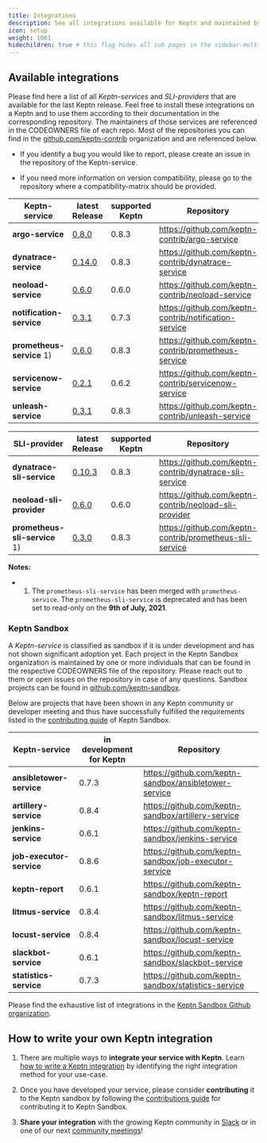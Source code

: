 ```yaml
---
title: Integrations
description: See all integrations available for Keptn and maintained by the community.
icon: setup
weight: 1001
hidechildren: true # this flag hides all sub pages in the sidebar-multicard.html
---
```


## Available integrations

Please find here a list of all *Keptn-services* and *SLI-providers* that are available for the last Keptn release. Feel free to install these integrations on a Keptn and to use them according to their documentation in the corresponding repository. The maintainers of those services are referenced in the CODEOWNERS file of each repo. Most of the repositories you can find in the [github.com/keptn-contrib](https://github.com/keptn-contrib) organization and are referenced below.  

- If you identify a bug you would like to report, please create an issue in the repository of the Keptn-service. 

- If you need more information on version compatibility, please go to the repository where a compatibility-matrix should be provided.

| Keptn-service | latest Release | supported Keptn | Repository  |
| -------------------------- | --- | --- | --- |
| **argo-service**      | [0.8.0](https://github.com/keptn-contrib/argo-service/releases/tag/0.8.0) | 0.8.3 | https://github.com/keptn-contrib/argo-service |
| **dynatrace-service**      | [0.14.0](https://github.com/keptn-contrib/dynatrace-service/releases/tag/0.14.0) | 0.8.3 | https://github.com/keptn-contrib/dynatrace-service |
| **neoload-service**        | [0.6.0](https://github.com/keptn-contrib/neoload-service/tree/0.6.0) | 0.6.0 | https://github.com/keptn-contrib/neoload-service |
| **notification-service**   | [0.3.1](https://github.com/keptn-contrib/notification-service/releases/tag/0.3.1) | 0.7.3 | https://github.com/keptn-contrib/notification-service |
| **prometheus-service** 1)    | [0.6.0](https://github.com/keptn-contrib/prometheus-service/releases/tag/0.6.0) | 0.8.3 | https://github.com/keptn-contrib/prometheus-service |
| **servicenow-service**     | [0.2.1](https://github.com/keptn-contrib/servicenow-service/releases/tag/0.2.1) | 0.6.2 | https://github.com/keptn-contrib/servicenow-service |
| **unleash-service**        | [0.3.1](https://github.com/keptn-contrib/unleash-service/releases/tag/0.3.1) | 0.8.3 | https://github.com/keptn-contrib/unleash-service | 



| SLI-provider | latest Release | supported Keptn | Repository  |
| -------------------------- | --- | --- | --- |
| **dynatrace-sli-service**  | [0.10.3](https://github.com/keptn-contrib/dynatrace-sli-service/releases/tag/0.10.3) | 0.8.3 | https://github.com/keptn-contrib/dynatrace-sli-service |
| **neoload-sli-provider**  | [0.6.0](https://github.com/keptn-contrib/neoload-sli-provider/tree/0.6.0) | 0.6.0 | https://github.com/keptn-contrib/neoload-sli-provider |
| **prometheus-sli-service** 1)  | [0.3.0](https://github.com/keptn-contrib/prometheus-sli-service/releases/tag/0.3.0) | 0.8.3 | https://github.com/keptn-contrib/prometheus-sli-service |

**Notes:**

* 1) The `prometheus-sli-service` has been merged with `prometheus-service`. The `prometheus-sli-service` is deprecated and has been set to read-only on the **9th of July, 2021**.

### Keptn Sandbox

A *Keptn-service* is classified as sandbox if it is under development and has not shown significant adoption yet. 
Each project in the Keptn Sandbox organization is maintained by one or more individuals that can be found in the respective CODEOWNERS file of the repository. Please reach out to them or open issues on the repository in case of any questions.
Sandbox projects can be found in [github.com/keptn-sandbox](https://github.com/keptn-sandbox).

Below are projects that have been shown in any Keptn community or developer meeting and thus have successfully fulfilled the requirements listed in the [contributing guide](https://github.com/keptn-sandbox/contributing) of Keptn Sandbox. 

| Keptn-service | in development for Keptn | Repository |
| --- | --- | --- | 
| **ansibletower-service** | 0.7.3 | https://github.com/keptn-sandbox/ansibletower-service |
| **artillery-service** | 0.8.4 | https://github.com/keptn-sandbox/artillery-service |
| **jenkins-service** | 0.6.1 | https://github.com/keptn-sandbox/jenkins-service |
| **job-executor-service** | 0.8.6 | https://github.com/keptn-sandbox/job-executor-service |
| **keptn-report** | 0.6.1 | https://github.com/keptn-sandbox/keptn-report |
| **litmus-service** | 0.8.4 | https://github.com/keptn-sandbox/litmus-service |
| **locust-service** | 0.8.4 | https://github.com/keptn-sandbox/locust-service |
| **slackbot-service** | 0.6.1 | https://github.com/keptn-sandbox/slackbot-service |
| **statistics-service** | 0.7.3 | https://github.com/keptn-sandbox/statistics-service |

Please find the exhaustive list of integrations in the [Keptn Sandbox Github organization](https://github.com/keptn-sandbox).

## How to write your own Keptn integration

1. There are multiple ways to **integrate your service with Keptn**. Learn [how to write a Keptn integration](../0.8.x/integrations/how_integrate/) by identifying the right integration method for your use-case.

2. Once you have developed your service, please consider **contributing** it to the Keptn sandbox by following the [contributions guide](https://github.com/keptn-sandbox/contributing) for contributing it to Keptn Sandbox.

3. **Share your integration** with the growing Keptn community in [Slack](https://slack.keptn.sh) or in one of our next [community meetings](/community/meetings)!

